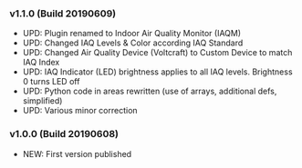 ### v1.1.0 (Build 20190609)
* UPD: Plugin renamed to Indoor Air Quality Monitor (IAQM)
* UPD: Changed IAQ Levels & Color according IAQ Standard
* UPD: Changed Air Quality Device (Voltcraft) to Custom Device to match IAQ Index
* UPD: IAQ Indicator (LED) brightness applies to all IAQ levels. Brightness 0 turns LED off
* UPD: Python code in areas rewritten (use of arrays,  additional defs, simplified)
* UPD: Various minor correction

### v1.0.0 (Build 20190608)
* NEW: First version published
